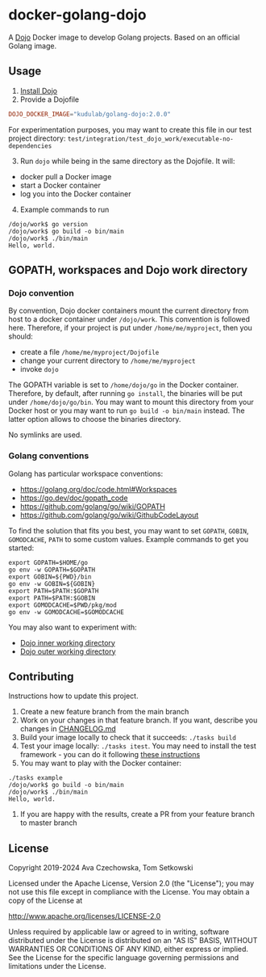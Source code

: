 # docker-golang-dojo

A [Dojo](https://github.com/kudulab/dojo) Docker image to develop Golang projects. Based on an official Golang image.


## Usage
1. [Install Dojo](https://github.com/kudulab/dojo#installation)
2. Provide a Dojofile
```toml
DOJO_DOCKER_IMAGE="kudulab/golang-dojo:2.0.0"
```

  For experimentation purposes, you may want to create this file in our test project directory: `test/integration/test_dojo_work/executable-no-dependencies`

3. Run `dojo` while being in the same directory as the Dojofile. It will:
  * docker pull a Docker image
  * start a Docker container
  * log you into the Docker container

4. Example commands to run
```
/dojo/work$ go version
/dojo/work$ go build -o bin/main
/dojo/work$ ./bin/main
Hello, world.
```

## GOPATH, workspaces and Dojo work directory

### Dojo convention

By convention, Dojo docker containers mount the current directory from host to a docker container under `/dojo/work`. This convention is followed here. Therefore, if your project is put under `/home/me/myproject`, then you should:
* create a file `/home/me/myproject/Dojofile`
* change your current directory to `/home/me/myproject`
* invoke `dojo`

The GOPATH variable is set to `/home/dojo/go` in the Docker container. Therefore, by default, after running `go install`, the binaries will be put under `/home/dojo/go/bin`. You may want to mount this directory from your Docker host or you may want to run `go build -o bin/main` instead. The latter option allows to choose the binaries directory.

No symlinks are used.

### Golang conventions

Golang has particular workspace conventions:
  * https://golang.org/doc/code.html#Workspaces
  * https://go.dev/doc/gopath_code
  * https://github.com/golang/go/wiki/GOPATH
  * https://github.com/golang/go/wiki/GithubCodeLayout

To find the solution that fits you best, you may want to set `GOPATH`, `GOBIN`, `GOMODCACHE`, `PATH` to some custom values. Example commands to get you started:
```
export GOPATH=$HOME/go
go env -w GOPATH=$GOPATH
export GOBIN=${PWD}/bin
go env -w GOBIN=${GOBIN}
export PATH=$PATH:$GOPATH
export PATH=$PATH:$GOBIN
export GOMODCACHE=$PWD/pkg/mod
go env -w GOMODCACHE=$GOMODCACHE
```

You may also want to experiment with:
* [Dojo inner working directory](https://github.com/kudulab/dojo#inner-working-directory)
* [Dojo outer working directory](https://github.com/kudulab/dojo#outer-working-directory)

## Contributing
Instructions how to update this project.

1. Create a new feature branch from the main branch
1. Work on your changes in that feature branch. If you want, describe you changes in [CHANGELOG.md](CHANGELOG.md)
1. Build your image locally to check that it succeeds: `./tasks build`
1. Test your image locally: `./tasks itest`. You may need to install the test framework - you can do it following [these instructions](https://github.com/kudulab/docker-terraform-dojo/blob/master/tasks#L66)
5. You may want to play with the Docker container:
```
./tasks example
/dojo/work$ go build -o bin/main
/dojo/work$ ./bin/main
Hello, world.
```
1. If you are happy with the results, create a PR from your feature branch to master branch

## License

Copyright 2019-2024 Ava Czechowska, Tom Setkowski

Licensed under the Apache License, Version 2.0 (the "License");
you may not use this file except in compliance with the License.
You may obtain a copy of the License at

   http://www.apache.org/licenses/LICENSE-2.0

Unless required by applicable law or agreed to in writing, software
distributed under the License is distributed on an "AS IS" BASIS,
WITHOUT WARRANTIES OR CONDITIONS OF ANY KIND, either express or implied.
See the License for the specific language governing permissions and
limitations under the License.
